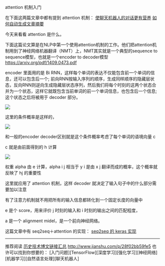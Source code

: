 attention 机制入门

在下面这两篇文章中都有提到 attention 机制：
[使聊天机器人的对话更有营养](http://www.jianshu.com/p/11d7c7772d4c)
[如何自动生成文章摘要](http://www.jianshu.com/p/abc7e13abc21)

今天来看看 attention 是什么。﻿

下面这篇论文算是在NLP中第一个使用attention机制的工作。他们把attention机制用到了神经网络机器翻译（NMT）上，NMT其实就是一个典型的sequence to sequence模型，也就是一个encoder to decoder模型﻿
https://arxiv.org/pdf/1409.0473.pdf﻿

encoder 里面用的是 Bi RNN，这样每个单词的表达不仅能包含前一个单词的信息，还可以包含后一个; 前向RNN按输入序列的顺序，生成同样顺序的隐藏层状态，反向RNN则逆向生成隐藏层状态序列，然后我们将每个时刻的这两个状态合并为一个状态，这样它就既包含当前单词的前一个单词信息，也包含后一个信息; 这个状态之后将被用于 decoder 部分。﻿

![](http://upload-images.jianshu.io/upload_images/1667471-e301bdd418695bac.png?imageMogr2/auto-orient/strip%7CimageView2/2/w/1240)

这里的条件概率是这样的，﻿

![](http://upload-images.jianshu.io/upload_images/1667471-a87b637551bec8c5.png?imageMogr2/auto-orient/strip%7CimageView2/2/w/1240)

和一般的encoder decoder区别就是这个条件概率考虑了每个单词的语境向量 c﻿

c 就是由前面得到的 h 计算﻿

![](http://upload-images.jianshu.io/upload_images/1667471-e4bc3242d435cb05.png?imageMogr2/auto-orient/strip%7CimageView2/2/w/1240)

权重 alpha 由 e 计算，alpha i j 相当于 y i 是由 x j 翻译而成的概率，这个概率就反映了 hj 的重要性﻿

这里就应用了 attention 机制，这样 decoder 就决定了输入句子中的什么部分需要加以注意﻿

有了注意力机制就不用把所有的输入信息都转化到一个固定长度的向量中﻿

e 是个 score，用来评价 j 时刻的输入和 i 时刻的输出之间的匹配程度，﻿

a 是一个 alignment midel，是一个前向神经网络。

这篇文章中有 seq2seq＋attention 的实现：
[seq2seq 的 keras 实现](http://www.jianshu.com/p/c294e4cb4070)

---
推荐阅读 [历史技术博文链接汇总](http://www.jianshu.com/p/28f02bb59fe5)
http://www.jianshu.com/p/28f02bb59fe5
也许可以找到你想要的：
[入门问题][TensorFlow][深度学习][强化学习][神经网络][机器学习][自然语言处理][聊天机器人]